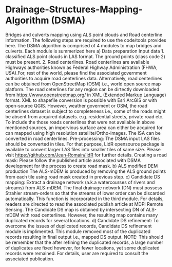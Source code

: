 # Drainage-Structures-Mapping-Algorithm (DSMA)
Bridges and culverts mapping using ALS point clouds and Road centerline information. 
The following steps are required to use the code/tools provides here.
The DSMA algorithm is comprised of 4 modules to map bridges and culverts. Each module is summerized here
a) Data preparation
  Input data 1. classified ALS point clouds in LAS format. The ground points (class code 2) must be present.
             2. Road centerlines. Road centerlines are available Highways authorities known as Federal Highway Administration (FHWA, USA).For, rest of the world, please find the associated government authorities to acquire road centerlines data. Alternatively, road centerlines can be obtained from OpenStreetMap (OSM) i.e., world open source map platform. The road ceterlines for any region can be dirtectly downloaded from https://www.openstreetmap.org/ in XML (Extended Markup Language) format. XML to shapefile conversion is possible with Esri ArcGIS or with open-source QGIS.
             However, weather goverment or OSM, the road centerlines dataset is subject to completeness i.e., some of the roads might be absent from acquired datasets. e.g. residential streets, private road etc. To include the those roads centerlines that were not available in above mentioned sources, an impervious surface area can either be acquired for can mapped using high resolution satellite/Ortho-images. The ISA can be converted in road centerlines.
Pre-processing: The DSMA input LAS files should be converted in tiles. For that purpose, LidR opensource package is available to convert larger LAS files into smaller tiles of same size. Please visit https://github.com/Jean-Romain/lidR for further details.
Creating a road mask: Please follow the published article associated with DSMA development for the process to create road mask.
b) ALS modified DEM production
   The ALS-mDEM is produced by removing the ALS ground points from each tile using road mask created in previous step.
c) Candidate DS mapping: Extract a drainage network (a.k.a watercourses of rivers and streams) from ALS-mDEM. The final drainage network (DN) must possess Strahler stream-orders so that the streams of lower order can be discarded automatically. This function is incorporated in the third module. For details, readers are directed to read the associated publish article at MDPI Remote Sensing. The Candidate DS map is obtained by intersecting DN of ALS-mDEM with road centerlines. However, the resulting map contains many duplicated records for several locations. 
d) Candidate DS refinement: To overcome the issues of duplicated records, Candidate DS refinement module is implimented. This module removed most of the duplicated records resulting in final output i.e., mapped DS output.
 NOTE: This should be remember that the after refining the duplicated records, a large number of duplicates are fixed however, for fewer locations, yet some duplicated records were remained. For details, user are required to consult the associated publication.
 
